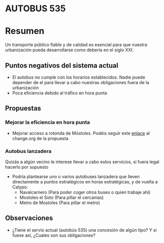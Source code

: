# AUTOBUS 535

# Resumen
Un transporte público fiable y de calidad es esencial para que nuestra urbanización pueda desarrollarse como debería en el siglo XXI.

## Puntos negativos del sistema actual
- El autobus no cumple con los horarios establecidos. Nadie puede depender de el para llevar a cabo nuestras obligaciones fuera de la urbanización
- Poca eficiencia debido al tráfico en hora punta

## Propuestas
### Mejorar la eficiencia en hora punta
- Mejorar acceso a rotonda de Móstoles. Podéis seguir este [enlace][change.org rotonda mostoles] al change.org de la propuesta

### Autobus lanzadera
Quizás a algún vecino le interese llevar a cabo estos servicios, si fuera legal hacerlo por supuesto

- Podría plantearse uno o varios autobuses lanzadera que lleven directamente a puntos estratégicos en horas estratégicas, y de vuelta a Calypo:
  - Navalcarnero (Para poder coger otros buses o quien trabaje ahí)
  - Mostoles el Soto (Para pillar el cercanías)
  - Metro de Mostoles (Para pillar el metro)

## Observaciones
- ¿Tiene el servio actual (autobús 535) una concesión de algún tipo? Y si fuese así, ¿Cuales son sus obligaciones?

[change.org rotonda mostoles]: https://www.change.org/p/fomento-y-alcaldesas-de-arroyomolinos-y-de-m%C3%B3stoles-fin-de-los-atascos-entrada-mostoles-arroyomolinos-por-via-acceso-con-rotonda-av-portugal?recruiter=934074357&utm_source=share_petition&utm_campaign=petition_show&utm_medium=whatsapp&recruited_by_id=15dab5c0-27f0-11e9-b526-e576c68f3559
